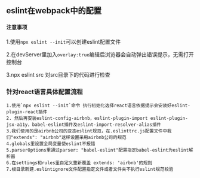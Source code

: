 ## eslint在webpack中的配置

#### 注意事项
1.使用`npx eslint --init`可以创建eslint配置文件

2.在devServer里加入`overlay:true`编辑后浏览器会自动弹出错误提示，无需打开控制台

3.npx eslint src 对src目录下的代码进行检查

### 针对react语言具体配置流程
```
1.使用`npx eslint --init`命令 执行初始化选择react语言依据提示会安装好eslint-plugin-react插件
2. 然后再安装eslint-config-airbnb，eslint-plugin-import eslint-plugin-jsx-a11y，babel-eslint插件及eslint-import-resolver-alias插件
3.我们使用的是airbnb公司的变态eslint规范，在.eslinttrc.js配置文件中我们"extends": "airbnb"这样设置采用airbnb公司的规范
4.globals里设置全局变量使eslint不报错
5.parserOptions里通过parser: "babel-eslint"配置指定babel-eslint为eslint解析器
6.在settings和rules里自定义重新覆盖 extends: 'airbnb'的规则
7.根目录新建.eslintignore文件配置指定文件或者文件夹不执行eslint规范校验
```
